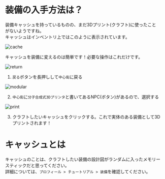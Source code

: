 # 装備の入手方法は？

装備キャッシュを持っているものの、まだ3Dプリント(クラフト)に使ったことがないようですね。  
キャッシュはインベントリ上ではこのように表示されています。

![cache](https://user-images.githubusercontent.com/85006696/151366960-5a1950ae-10c6-469a-8556-b6c5709b7bc9.PNG)

キャッシュを装備に変えるのは簡単です！必要な操作はこれだけです。

![return](https://user-images.githubusercontent.com/85006696/151367272-6f2ca41c-984d-41c3-95c3-97d1efdb3006.PNG)

1. `戻る`ボタンを長押しして`中心街`に戻る

![modular](https://user-images.githubusercontent.com/85006696/151367598-55b934c8-d3b0-4e69-ae97-f906ef284c7a.PNG)

2. `中心街`に`分子合成式3Dプリンタ`と書いてあるNPC(ボタン)があるので、選択する

![print](https://user-images.githubusercontent.com/85006696/151368077-54a5bf68-104b-4d97-bbc0-21b8454824f9.PNG)

3. クラフトしたいキャッシュをクリックする。これで実体のある装備として3Dプリントされます！

# キャッシュとは
キャッシュのことは、クラフトしたい装備の設計図がランダムに入ったメモリースティックだと思ってください。  
詳細については、`プロフィール > チュートリアル > 装備`を確認してください。
